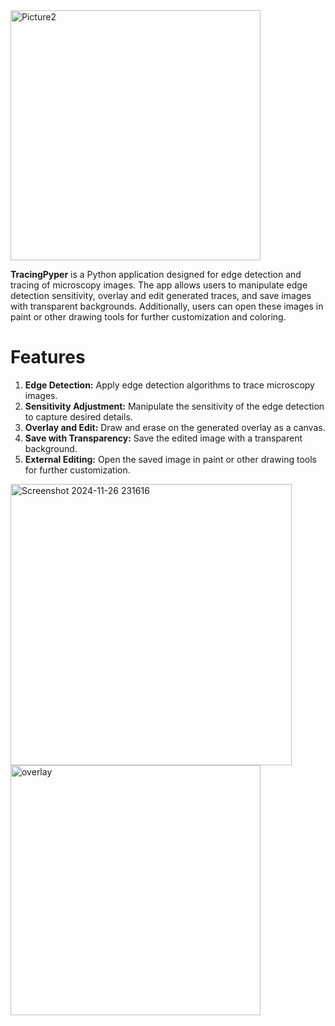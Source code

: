 

<img src="https://github.com/user-attachments/assets/b5c0e661-0cb5-4995-b3f8-fcd96fa81739" alt="Picture2" width="400"/>

**TracingPyper** is a Python application designed for edge detection and tracing of microscopy images. The app allows users to manipulate edge detection sensitivity, overlay and edit generated traces, and save images with transparent backgrounds. Additionally, users can open these images in paint or other drawing tools for further customization and coloring.

# Features
1. **Edge Detection:** Apply edge detection algorithms to trace microscopy images.
2. **Sensitivity Adjustment:** Manipulate the sensitivity of the edge detection to capture desired details.
3. **Overlay and Edit:** Draw and erase on the generated overlay as a canvas.
4. **Save with Transparency:** Save the edited image with a transparent background.
5. **External Editing:** Open the saved image in paint or other drawing tools for further customization.

<img src="https://github.com/user-attachments/assets/7d725299-c252-44f8-8332-cbc16498bd9b" alt="Screenshot 2024-11-26 231616" width="450"/>

<img src="https://github.com/user-attachments/assets/8bbbcac5-6e85-4353-954c-6d29bb1efbe0" alt="overlay" width="400"/>



